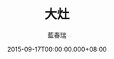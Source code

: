 ---
issue: 139
title: 大灶
author: 藍春瑞
date: 2015-09-17T00:00:00.000+08:00
topic: 文史
difficulty: 2
wikidata: Q98095498
wikidata_link: https://www.wikidata.org/wiki/Q98095498
author_wikidata_link: https://www.wikidata.org/wiki/undefined
author_wikidata: Q98096370
---